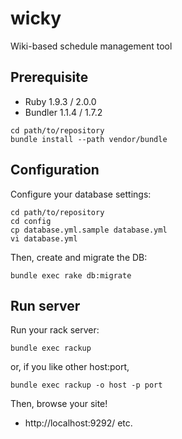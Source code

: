 wicky
=====

Wiki-based schedule management tool

## Prerequisite

* Ruby 1.9.3 / 2.0.0
* Bundler 1.1.4 / 1.7.2

~~~~
cd path/to/repository
bundle install --path vendor/bundle
~~~~

## Configuration

Configure your database settings:

~~~~
cd path/to/repository
cd config
cp database.yml.sample database.yml
vi database.yml
~~~~

Then, create and migrate the DB:

~~~~
bundle exec rake db:migrate
~~~~

## Run server

Run your rack server:

~~~~
bundle exec rackup
~~~~

or, if you like other host:port,

~~~~
bundle exec rackup -o host -p port
~~~~

Then, browse your site!

* http://localhost:9292/ etc.

